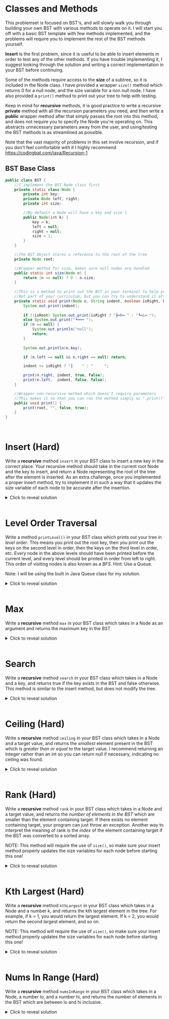 # Classes and Methods
This problemset is focused on BST's, and will slowly walk you through building your own BST with various methods to operate on it. I will start you off with a basic BST template with few methods implemented, and the problems will require you to implement the rest of the BST methods yourself.

 **Insert** is the first problem, since it is useful to be able to insert elements in order to test any of the other methods. If you have trouble implementing it, I suggest looking through the solution and writing a correct implementation in your BST before continuing. 
 
 Some of the methods require access to the **size** of a subtree, so it is included in the Node class. I have provided a wrapper `size()` method which returns 0 for a null node, and the size variable for a non null node. I have also provided a `print()` method to print out your tree to help with testing. 

 Keep in mind for **recursive** methods, it is good practice to write a recursive **private** method with all the recursion parameters you need, and then write a **public** wrapper method after that simply passes the root into this method, and does not require you to specify the Node you're operating on. This abstracts unnecessary parameters away from the user, and using/testing the BST methods is as streamlined as possible.

 Note that the vast majority of problems in this set involve recursion, and if you don't feel comfortable with it I highly recommend https://codingbat.com/java/Recursion-1

## BST Base Class
```java
public class BST {
    //I implement the BST Node class first
    private static class Node {
        private int key;
        private Node left, right;
        private int size;

        //By default a Node will have a key and size 1
        public Node(int k) {
            key = k;
            left = null;
            right = null;
            size = 1;
        }
    }

    //The BST Object stores a reference to the root of the tree
    private Node root;

    //Wrapper method for size, makes sure null nodes are handled
    public static int size(Node n) {
        return (n == null) ? 0 : n.size;
    }
    
    //This is a method to print out the BST in your terminal to help you test
    //Not part of your curriculum, but you can try to understand it after completing this problemset!
    private static void print(Node n, String indent, boolean isRight, boolean isRoot) {
        System.out.print(indent);
        
        if (!isRoot) System.out.print(isRight ? "┣━R━ " : "┗━L━ ");
        else System.out.print("┗━━━ ");
        if (n == null) {
            System.out.println("null");
            return;
        }
        
        System.out.println(n.key);

        if (n.left == null && n.right == null) return;

        indent += isRight ? "┃    " : "     ";

        print(n.right, indent, true, false);
        print(n.left,  indent, false, false);
    }

    //Wrapper non-recursive method which doesn't require parameters
    //This makes it so that you can run the method simply as ".print()" in your main method
    public void print() {
        print(root, "", false, true);
    }
} 
```
<br>

# Insert (Hard)
Write a **recursive** method `insert` in your BST class to insert a new key in the correct place. Your recursive method should take in the current root Node and the key to insert, and return a Node representing the root of the tree after the element is inserted. As an extra challenge, once you implemented a proper insert method, try to implement it in such a way that it updates the size variable of each node to be accurate after the insertion.

<details>
<summary>Click to reveal solution</summary>

## Solution
Insert for BST involves navigating to where the node would go if it existed in the list, then inserting the new node when you hit null. If the new key's value already exists, your method can simply do nothing. We can break the recursion into several cases. 

The first case is where the root is null. In this case, we can simply return a new node containing the new key. 

The next case is when the key we want to insert is less than the current node's key. In this case, we want to set the current node's ".left" to a recursive call to the left, since we know we will be inserting somewhere in the left subtree. If the key we want to insert is greater, we want to do the same but for the right.

```java
//Takes in a node and key, and returns the node after the new element is inserted
private static Node insert(Node n, int k) {
    //If current node is null, return a new node with new key
    if (n == null) return new Node(k);

    //If new key is smaller, set n.left to a recursive call
    if (k < n.key) n.left = insert(n.left, k);

    //If new key is bigger, set n.right to a recursive call
    else if (k > n.key) n.right = insert(n.right, k);

    //Update the size of the current node, and then return it
    n.size = size(n.left) + size(n.right) + 1;
    return n;

    //Note that if k == n.key, nothing happens and n is returned unchanged
}

//Public wrapper method, only takes in k and applies insert to the root
public void insert(int k) {
    root = insert(root, k);
}
```
If n is the number of elements in the BST, the worst case runtime of insert is O(n) given a completely imbalanced tree, since you may have to traverse every element in the tree before inserting. The space complexity in this worst case is O(n) as well, since you are making n recursive calls, resulting in O(n) call stack space. Even though the worst case is O(n), in the average case with a relatively balanced tree, the runtime and space complexity should both be O(logn), corresponding to the height of the tree. 
</details>
<br>

# Level Order Traversal
Write a method `printLevel()` in your BST class which prints out your tree in *level order*. This means you print out the root key, then you print out the keys on the second level in order, then the keys on the third level in order, etc. Every node in the above levels should have been printed before the current level, and every level should be printed in order from left to right. This order of visiting nodes is also known as a *BFS*. Hint: Use a Queue.

Note: I will be using the built in Java Queue class for my solution.

<details>
<summary>Click to reveal solution</summary>

## Solution
The procedure to conduct a level order traversal of a BST with a queue involves first enqueueing the root. Then, at each step, you dequeue from the queue, enqueue the children of the current node, and print out the current node. This process ensures that all the nodes of one level are visited before the next, since the next level is enqueued after all the nodes of the current level. By enqueueing the left and then the right child, every level will be printed out from left to right. 

```java
public void printLevel() {
    Queue<Node> q = new LinkedList<>();
    q.add(root); //Enqueue the root

    //Keep going until we run out of nodes to print
    while (!q.isEmpty()) {
        //Store the dequeued node
        Node temp = q.remove();

        //Enqueue the left and right if they're not null
        if (temp.left != null) q.add(temp.left);
        if (temp.right != null) q.add(temp.right);

        //Print out the current node and continue
        System.out.print(temp.key + " ");
    }
}
```
If n is the number of elements in the BST, the runtime is O(n) since each element is enqueued once and dequeued once. The space complexity is also O(n) since there is a point when the entire bottom row of the tree is enqueued. If the tree is complete, this row is about size n/2, making the space complexity O(n).
</details>
<br>

# Max
Write a **recursive** method `max` in your BST class which takes in a Node as an argument and returns the maximum key in the BST.

<details>
<summary>Click to reveal solution</summary>

## Solution
In a BST, all the nodes to the left of the current node have a key with less value, and all the nodes to the right have greater value. 

Thus, if the right is null, the current node contains the max key, and we can simply return it. 

Otherwise, we know the max is somewhere on the right, so we can recursively search the right subtree. If the given node is null we don't need to do anything, since our program will throw a Null Pointer Exception, indicating there is no max.

```java
//Takes in current node, returns max of that subtree
private static int max(Node n) {
    //If there is no right subtree, just return key
    if (n.right == null) return n.key;

    //Otherwise, recurse on the right
    return max(n.right);
}

//Wrapper method with no arguments, calls max on root
public int max() {
    return max(root);
}
```
If n is the number of nodes in the BST, the method will have a runtime of O(n) in the worst case, since the tree will be completely unbalanced to the right, and all the nodes will have to be visited before you get to the max. The space complexity in the worst case would also be O(n), since you're making n recursive calls which are stored in the call stack. However in the average case for a relatively balanced tree, the height of the tree will be on the order of logn, so both the time and space complexity would be O(logn).
</details>
<br>

# Search
Write a **recursive** method `search` in your BST class which takes in a Node and a key, and returns true if the key exists in the BST and false otherwise. This method is similar to the insert method, but does not modify the tree.

<details>
<summary>Click to reveal solution</summary>

## Solution
If the given node is null, then the given key cannot exist in the tree, so we return false. 

If the key of the given node is the same as the given key, we found it so we can return true. Otherwise, based on whether the given is less than or greater than that of the node, we can continue searching on either the left or the right.

```java
//Takes in a node and key, returns whether the key is present in the subtree
private static boolean search(Node n, int k) {
    //If n is null, the key isn't present
    if (n == null) return false;

    //If k == n.key, we've found the element
    if (k == n.key) return true;

    //If k is too small, search on the left, and otherwise search on the right
    if (k < n.key) return search(n.left, k);
    return search(n.right, k);
}

//Wrapper method which only requires k, and runs search on root
public boolean search(int k) {
    return search(root, k);
}
```
If n is the number of elements in the BST, the worst case runtime is O(n) since the tree could be completely imbalanced, and all the nodes would have to be visited. The worst case space complexity is also O(n) since we make n recursive calls, which take up call stack space. However, in the average case when the tree is relatively balanced, the height of the tree is on the order of logn, thus both the time and space complexity would be O(logn).
</details>
<br>

# Ceiling (Hard)
Write a **recursive** method `ceiling` in your BST class which takes in a Node and a target value, and returns the *smallest* element present in the BST which is *greater than or equal to* the target value. I recommend returning an Integer rather than an int so you can return null if necessary, indicating no ceiling was found.

<details>
<summary>Click to reveal solution</summary>

## Solution
If the given node is null, there is no ceiling and we can simply return null, indicating no ceiling was found.

If the target value is equal to the current node's key, we know there will be no smaller element which is greater than or equal to the target, so we can simply return the key. 

If the target value is greater than the current node's key, we know that the ceiling will have to be on the right if it exists, so we can simply recurse to the right. 

If the target value is less than the current node's key, it is *possible* that we are at the solution, but there may be a solution which is greater than or equal to the target to the left. Thus, we recurse to the left, and check the result of this recursion. If we managed to find a closer element, we will return that. If the recursion returned null indicating no ceiling was found on the left, we are at our solution and we can return the key of the current node.

```java
//Takes in current node and target, and returns an Integer (can be null)
private static Integer ceiling(Node n, int target) {
    //If n is null, no ceiling was found so we return null 
    if (n == null) return null;

    //If we found the exact key, we can simply return it
    if (target == n.key) return n.key;
    
    //If we are still less than target, we know our solution is on the right
    if (target > n.key) return ceiling(n.right, target);

    //If we're greater, we first store the result to the left    
    Integer leftCeil = ceiling(n.left, target);
    
    //If no ceiling found, return current key
    //Otherwise, return that value
    return (leftCeil == null) ? n.key : leftCeil;
}

//Wrapper method which only needs target, and runs ceiling on root
public Integer ceiling(int target) {
    return ceiling(root, target);
}
```
If n is the number of elements in the BST, the worst case is that we get a completely unbalanced tree and we go all the way to the bottom, in which case the time and space complexity are O(n), since we must visit every node and make n recursive calls, which take up call stack space. In the average case where the tree is relatively balanced, the height is on the order of logn, so the runtime and space complexity would be O(logn).
</details>
<br>

# Rank (Hard)
Write a **recursive** method `rank` in your BST class which takes in a Node and a target value, and returns the *number of elements in the BST* which are smaller than the element containing target. If there exists no element containing target, your program can just throw an exception. Another way to interpret the meaning of rank is the *index* of the element containing target if the BST was converted to a sorted array. 

NOTE: This method will require the use of `size()`, so make sure your insert method properly updates the size variables for each node before starting this one!

<details>
<summary>Click to reveal solution</summary>

## Solution
In order to find the rank of the given element, we must locate the node containing the element, and then use the size of the left subtree to determine the number of elements less than the target. Note that as we traverse to the right, we may be excluding all the smaller elements that were in the left subtree, so we need to handle that as a special case.

If the given node is null, we don't need to do anything, and we can let the program throw a NPE.

If the target is equal to the current node's key, we can simply return the size of the left subtree, since the left subtree consists of all the elements which are smaller than the current node.

If the target is less than the current node's key, we need to continue searching for the target recursively on the left

If the target is greater than the current node's key, we need to continue searching recursively on the right. Unfortunately, when we go to the right, we are no longer considering all the elements which are less in the left subtree, and the current node. Thus, we return 1 + the size of the left subtree + the recursive call. This ensures we are counting the size of the left subtree and the current node as elements which are less.

```java
//Takes in the current node and a target, returns the rank of the target in the tree
private static int rank(Node n, int target) {
    //If we find the target, we can simply return the size of the left subtree
    if (target == n.key) return size(n.left);
    
    //If target is less, we can recursively search on the left
    if (target < n.key) return rank(n.left, target);
    
    //If it's greater, we need to add size(n.left) + 1 to the rank in the right subtree
    return size(n.left) + 1 + rank(n.right, target);
}

//Wrapper method which only needs target and calls rank on root
public int rank(int target) {
    return rank(root, target);
}
```
If n is the number of elements in the BST, the worst case is that we get a completely unbalanced tree and we go all the way to the bottom, in which case the time and space complexity are O(n), since we must visit every node and make n recursive calls, which take up call stack space. In the average case where the tree is relatively balanced, the height is on the order of logn, so the runtime and space complexity would be O(logn).
</details>
<br>

# Kth Largest (Hard)
Write a **recursive** method `kthLargest` in your BST class which takes in a Node and a number k, and returns the kth largest element in the tree. For example, if k = 1, you would return the largest element. If k = 2, you would return the second largest element, and so on.

NOTE: This method will require the use of `size()`, so make sure your insert method properly updates the size variables for each node before starting this one!

<details>
<summary>Click to reveal solution</summary>

## Solution
The important quantity to consider when finding the kth largest element is the size of the right subtree. Since the right subtree contains all the elements greater than the current node, we know we're at the kth largest element if its size is k-1. If it's bigger or smaller, we can search recursively to the left or right, but we have to careful when going to the left, because we need to adjust our k to account for all the greater elements on the right subtree that we are no longer considering.

If our current node is null, there is no kth largest so the input was invalid. We can just let Java throw a Null Pointer Exception, so we don't need to do anything in this case.

If the size of the right subtree is k-1, we are at the kth largest so we can simply return the current key.

If the size of the right subtree is greater than k-1, we know our kth largest is in the right subtree, so we can continue searching there.

If the size of the right subtree is less than k-1, we know our kth largest is in the left subtree. As we go to the left, we don't actually want the kth largest in the left subtree, we want to adjust it so it's not considering everything to the right of it. Thus, we pass in k - size of right subtree - 1, which accounts for the right subtree and the current node.

```java
//Takes in current node and k, returns the key of the kth largest element in the subtree
private static int kthLargest(Node n, int k) {
    //If the size of the right subtree is k-1, just return key
    if (size(n.right) == k-1) return n.key;

    //If it's bigger, recursively search on the right
    if (size(n.right) >= k) return kthLargest(n.right, k);
    
    //If it's smaller, search on the left, but adjust k to remove current node and right subtree
    return kthLargest(n.left, k-size(n.right)-1);
}

//Wrapper method which only needs k, and runs kthLargest on root
public Integer kthLargest(int k) {
    return kthLargest(root, k);
}
```
If n is the number of elements in the BST, the worst case is that we get a completely unbalanced tree and we go all the way to the bottom, in which case the time and space complexity are O(n), since we must visit every node and make n recursive calls, which take up call stack space. In the average case where the tree is relatively balanced, the height is on the order of logn, so the runtime and space complexity would be O(logn).
</details>
<br>

# Nums In Range (Hard)
Write a **recursive** method `numsInRange` in your BST class which takes in a Node, a number lo, and a number hi, and returns the number of elements in the BST which are between lo and hi inclusive. 

<details>
<summary>Click to reveal solution</summary>

## Solution
If our input node is null, there are no elements in the range to be found here, so we can simply return 0.

If our input node has a key in the range, we can add 1 to our solution variable, and this 1 represents the current node.

If our input node is less than hi, there might still be more nodes in the range to the right of the current node, so we can add a recursive call to the right to our solution variable.

If our input node is greater than lo, there might still be more nodes in the range to the left of the current node, so we can add a recursive call to the left to our solution variable.

Finally, we can just return our solution variable.

```java
//Takes in current node and range (lo, hi), returns number of elements in current BST in that range
private static int numsInRange(Node n, int lo, int hi) {
    //If n is null, there are no nums in range rooted here
    if (n == null) return 0;

    //If n.key is in the range, I start result at 1 to account for the current node
    //Otherwise, I start it at 0, meaning we aren't in the range yet 
    int result = (n.key >= lo && n.key <= hi) ? 1 : 0;
    
    //If key < hi, I add the numsInRange of the right subtree
    if (n.key < hi) result += numsInRange(n.right, lo, hi);

    //If key > lo, same thing for left subtree
    if (n.key > lo) result += numsInRange(n.left, lo, hi);

    //I can now return the total number of nums in the range
    return result;
}

//Wrapper method which only requires lo and hi, calls numsInRange on the root
public int numsInRange(int lo, int hi) {
    return numsInRange(root, lo, hi);
}
```
If n is the number of elements in the BST, the worst case is that we get a completely unbalanced tree and we go all the way to the bottom, in which case the time and space complexity are O(n), since we must visit every node and make n recursive calls, which take up call stack space. In the average case where the tree is relatively balanced, the height is on the order of logn, so the runtime and space complexity would be O(logn).
</details>